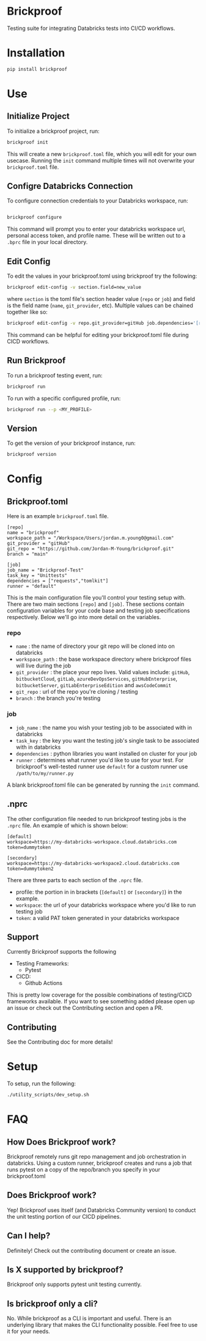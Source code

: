 # Brickproof

Testing suite for integrating Databricks tests into CI/CD workflows.


# Installation

```sh
pip install brickproof
```

# Use

## Initialize Project

To initialize a brickproof project, run:

```sh
brickproof init
```

This will create a new `brickproof.toml` file, which you will edit for your own usecase. Running the `init` command multiple times will not overwrite your `brickproof.toml` file.


## Configre Databricks Connection

To configure connection credentials to your Databricks workspace, run:

```sh

brickproof configure

```

This command will prompt you to enter your databricks workspace url, personal access token, and profile name. These
will be written out to a `.bprc` file in your local directory. 

## Edit Config

To edit the values in your brickproof.toml using brickproof try the following:

```sh
brickproof edit-config -v section.field=new_value
```

where `section` is the toml file's section header value (`repo` or `job`) and field is the field name (`name`, `git_provider`, etc). Multiple values can be chained together like so:

```sh
brickproof edit-config -v repo.git_provider=gitHub job.dependencies='[requests,tomlkit,pydantic]'
```

This command can be helpful for editing your brickproof.toml file during CICD workflows.


## Run Brickproof

To run a brickproof testing event, run:

```sh
brickproof run
```

To run with a specific configured profile, run:

```sh
brickproof run --p <MY_PROFILE>
```

## Version

To get the version of your brickproof instance, run:

```sh
brickproof version

```


# Config

## Brickproof.toml

Here is an example `brickproof.toml` file. 

```
[repo]
name = "brickproof"
workspace_path = "/Workspace/Users/jordan.m.young0@gmail.com"
git_provider = "gitHub"
git_repo = "https://github.com/Jordan-M-Young/brickproof.git"
branch = "main"

[job]
job_name = "Brickproof-Test"
task_key = "Unittests"
dependencies = ["requests","tomlkit"]
runner = "default"
```
This is the main configuration file you'll control your testing setup with.
There are two main sections `[repo]` and `[job]`. These sections contain configuration variables for your code base and 
testing job specifications respectively. Below we'll go into more detail on the variables.

### repo

- `name` : the name of directory your git repo will be cloned into on databricks
- `workspace_path` : the base workspace directory where brickproof files will live during the job
- `git_provider` : the place your repo lives. Valid values include: `gitHub`, `bitbucketCloud`, `gitLab`, `azureDevOpsServices`, `gitHubEnterprise`, `bitbucketServer`, `gitLabEnterpriseEdition` and `awsCodeCommit`
- `git_repo` : url of the repo you're cloning / testing
- `branch` : the branch you're testing

### job

- `job_name` : the name you wish your testing job to be associated with in databricks
- `task_key` : the key you want the testing job's single task to be associated with in databricks
- `dependencies` : python libraries you want installed on cluster for your job
- `runner` : determines what runner you'd like to use for your test. For brickproof's well-tested runner use `default` for a custom runner use `/path/to/my/runner.py`

A blank brickproof.toml file can be generated by running the `init` command.

## .nprc

The other configuration file needed to run brickproof testing jobs is the `.nprc` file. An example of which is shown below:

```
[default]
workspace=https://my-databricks-workspace.cloud.databricks.com
token=dummytoken

[secondary]
workspace=https://my-databricks-workspace2.cloud.databricks.com
token=dummytoken2
```

There are three parts to each section of the `.nprc` file. 

- profile: the portion in in brackets (`[default]` or `[secondary]`) in the example.
- `workspace`: the url of your databricks workspace where you'd like to run testing job
- `token`: a valid PAT token generated in your databricks workspace


## Support

Currently Brickproof supports the following

- Testing Frameworks:
    - Pytest
- CICD:
    - Github Actions

This is pretty low coverage for the possible combinations of testing/CICD frameworks available. If you want to see something added please open up an issue or check out the Contributing section and open a PR.


## Contributing

See the Contributing doc for more details!


# Setup 

To setup, run the following:

```sh
./utility_scripts/dev_setup.sh
```



# FAQ

## How Does Brickproof work?

Brickproof remotely runs git repo management and job orchestration in databricks. Using a custom runner, brickproof creates and runs a job that runs pytest on a copy of the repo/branch you specify in your brickproof.toml

## Does Brickproof work?

Yep! Brickproof uses itself (and Databricks Community version) to conduct the unit testing portion of our CICD pipelines.

## Can I help?

Definitely! Check out the contributing document or create an issue.

## Is X supported by brickproof?

Brickproof only supports pytest unit testing currently.

## Is brickproof only a cli?

No. While brickproof as a CLI is important and useful. There is an underlying library that makes the CLI functionality possible. Feel free to use it for your needs.

